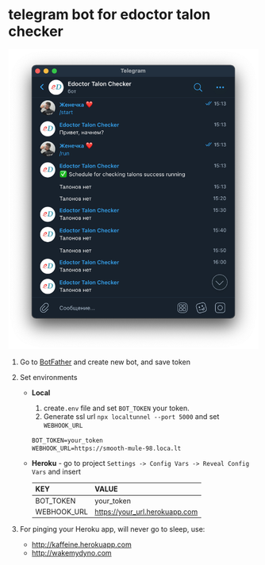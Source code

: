 # telegram bot for edoctor talon checker

![](./assets/screenshot.png)

1. Go to [BotFather](https://t.me/BotFather) and create new bot, and save token
2. Set environments

   - **Local**

     1. create`.env` file and set `BOT_TOKEN` your token.
     2. Generate ssl url `npx localtunnel --port 5000` and set `WEBHOOK_URL`

     ```env
     BOT_TOKEN=your_token
     WEBHOOK_URL=https://smooth-mule-98.loca.lt
     ```

   - **Heroku** - go to project `Settings -> Config Vars -> Reveal Config Vars` and insert

     | KEY         | VALUE                          |
     | ----------- | ------------------------------ |
     | BOT_TOKEN   | your_token                     |
     | WEBHOOK_URL | https://your_url.herokuapp.com |

3. For pinging your Heroku app, will never go to sleep, use:
   - http://kaffeine.herokuapp.com
   - http://wakemydyno.com
